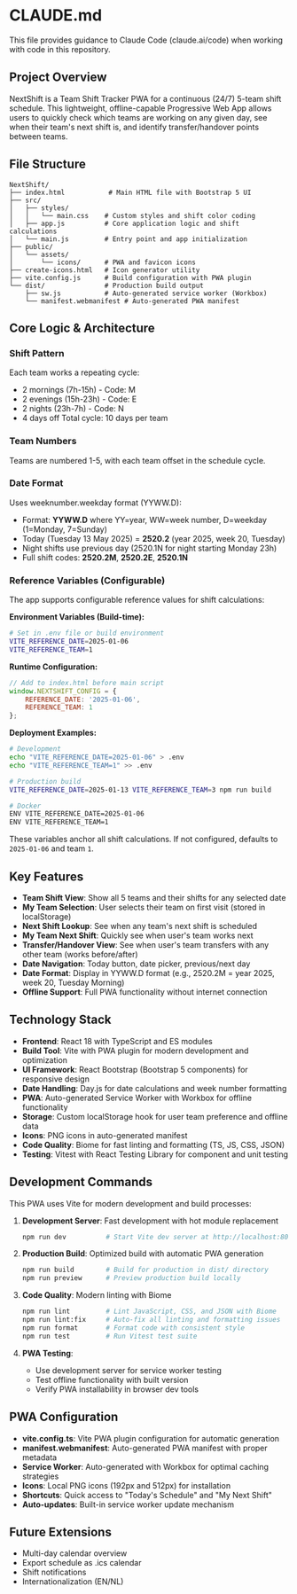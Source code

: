 # CLAUDE.md

This file provides guidance to Claude Code (claude.ai/code) when working with code in this repository.

## Project Overview

NextShift is a Team Shift Tracker PWA for a continuous (24/7) 5-team shift schedule. This lightweight, offline-capable Progressive Web App allows users to quickly check which teams are working on any given day, see when their team's next shift is, and identify transfer/handover points between teams.

## File Structure

```text
NextShift/
├── index.html           # Main HTML file with Bootstrap 5 UI
├── src/
│   ├── styles/
│   │   └── main.css    # Custom styles and shift color coding
│   ├── app.js          # Core application logic and shift calculations
│   └── main.js         # Entry point and app initialization
├── public/
│   └── assets/
│       └── icons/      # PWA and favicon icons
├── create-icons.html   # Icon generator utility
├── vite.config.js      # Build configuration with PWA plugin
└── dist/               # Production build output
    ├── sw.js           # Auto-generated service worker (Workbox)
    └── manifest.webmanifest # Auto-generated PWA manifest
```

## Core Logic & Architecture

### Shift Pattern
Each team works a repeating cycle:
- 2 mornings (7h-15h) - Code: M
- 2 evenings (15h-23h) - Code: E  
- 2 nights (23h-7h) - Code: N
- 4 days off
Total cycle: 10 days per team

### Team Numbers
Teams are numbered 1-5, with each team offset in the schedule cycle.

### Date Format
Uses weeknumber.weekday format (YYWW.D):
- Format: **YYWW.D** where YY=year, WW=week number, D=weekday (1=Monday, 7=Sunday)
- Today (Tuesday 13 May 2025) = **2520.2** (year 2025, week 20, Tuesday)
- Night shifts use previous day (2520.1N for night starting Monday 23h)
- Full shift codes: **2520.2M**, **2520.2E**, **2520.1N**

### Reference Variables (Configurable)
The app supports configurable reference values for shift calculations:

**Environment Variables (Build-time):**
```bash
# Set in .env file or build environment
VITE_REFERENCE_DATE=2025-01-06
VITE_REFERENCE_TEAM=1
```

**Runtime Configuration:**
```javascript
// Add to index.html before main script
window.NEXTSHIFT_CONFIG = {
    REFERENCE_DATE: '2025-01-06',
    REFERENCE_TEAM: 1
};
```

**Deployment Examples:**
```bash
# Development
echo "VITE_REFERENCE_DATE=2025-01-06" > .env
echo "VITE_REFERENCE_TEAM=1" >> .env

# Production build
VITE_REFERENCE_DATE=2025-01-13 VITE_REFERENCE_TEAM=3 npm run build

# Docker
ENV VITE_REFERENCE_DATE=2025-01-06
ENV VITE_REFERENCE_TEAM=1
```

These variables anchor all shift calculations. If not configured, defaults to `2025-01-06` and team `1`.

## Key Features

- **Team Shift View**: Show all 5 teams and their shifts for any selected date
- **My Team Selection**: User selects their team on first visit (stored in localStorage)
- **Next Shift Lookup**: See when any team's next shift is scheduled
- **My Team Next Shift**: Quickly see when user's team works next
- **Transfer/Handover View**: See when user's team transfers with any other team (works before/after)
- **Date Navigation**: Today button, date picker, previous/next day
- **Date Format**: Display in YYWW.D format (e.g., 2520.2M = year 2025, week 20, Tuesday Morning)
- **Offline Support**: Full PWA functionality without internet connection

## Technology Stack

- **Frontend**: React 18 with TypeScript and ES modules
- **Build Tool**: Vite with PWA plugin for modern development and optimization
- **UI Framework**: React Bootstrap (Bootstrap 5 components) for responsive design
- **Date Handling**: Day.js for date calculations and week number formatting
- **PWA**: Auto-generated Service Worker with Workbox for offline functionality
- **Storage**: Custom localStorage hook for user team preference and offline data
- **Icons**: PNG icons in auto-generated manifest
- **Code Quality**: Biome for fast linting and formatting (TS, JS, CSS, JSON)
- **Testing**: Vitest with React Testing Library for component and unit testing

## Development Commands

This PWA uses Vite for modern development and build processes:

1. **Development Server**: Fast development with hot module replacement
   ```bash
   npm run dev          # Start Vite dev server at http://localhost:8000
   ```

2. **Production Build**: Optimized build with automatic PWA generation
   ```bash
   npm run build        # Build for production in dist/ directory
   npm run preview      # Preview production build locally
   ```

3. **Code Quality**: Modern linting with Biome
   ```bash
   npm run lint         # Lint JavaScript, CSS, and JSON with Biome
   npm run lint:fix     # Auto-fix all linting and formatting issues
   npm run format       # Format code with consistent style
   npm run test         # Run Vitest test suite
   ```

4. **PWA Testing**: 
   - Use development server for service worker testing
   - Test offline functionality with built version
   - Verify PWA installability in browser dev tools

## PWA Configuration

- **vite.config.ts**: Vite PWA plugin configuration for automatic generation
- **manifest.webmanifest**: Auto-generated PWA manifest with proper metadata
- **Service Worker**: Auto-generated with Workbox for optimal caching strategies
- **Icons**: Local PNG icons (192px and 512px) for installation
- **Shortcuts**: Quick access to "Today's Schedule" and "My Next Shift"
- **Auto-updates**: Built-in service worker update mechanism

## Future Extensions

- Multi-day calendar overview
- Export schedule as .ics calendar
- Shift notifications
- Internationalization (EN/NL)